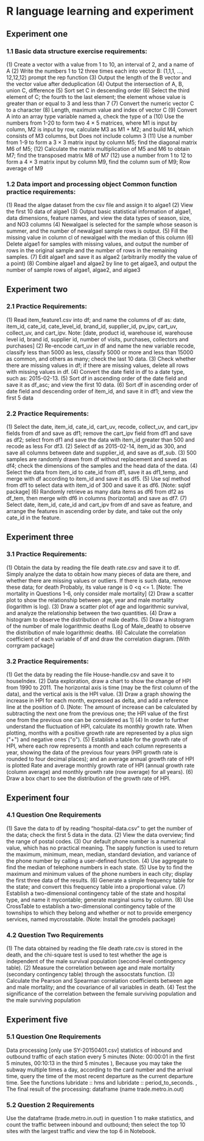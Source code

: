 # R language learning and experiment
## Experiment one 
### 1.1 Basic data structure exercise requirements:
(1) Create a vector with a value from 1 to 10, an interval of 2, and a name of A
(2) Write the numbers 1 to 12 three times each into vector B: (1,1,1, ..., 12,12,12) prompt the rep function
(3) Output the length of the B vector and the vector value after deduplication
(4) Output the intersection of A, B, union C, difference
(5) Sort set C in descending order
(6) Select the third element of C; the fourth to the last element; the element whose value is greater than or equal to 3 and less than 7
(7) Convert the numeric vector C to a character
(8) Length, maximum value and index of vector C
(9) Convert A into an array type variable named a, check the type of a
(10) Use the numbers from 1-20 to form two 4 × 5 matrices, where M1 is input by column, M2 is input by row, calculate M3 as M1 + M2; and build M4, which consists of M3 columns, but Does not include column 3
(11) Use a number from 1-9 to form a 3 × 3 matrix input by column M5; find the diagonal matrix M6 of M5;
(12) Calculate the matrix multiplication of M5 and M6 to obtain M7; find the transposed matrix M8 of M7 (12) use a number from 1 to 12 to form a 4 × 3 matrix input by column M9, find the column sum of M9; Row average of M9
### 1.2 Data import and processing object Common function practice requirements:
(1) Read the algae dataset from the csv file and assign it to algae1
(2) View the first 10 data of algae1
(3) Output basic statistical information of algae1, data dimensions, feature names, and view the data types of season, size, and NO3 columns
(4) Newalgael is selected for the sample whose season is summer, and the number of newalgael sample rows is output.
(5) Fill the missing value in column cl of newalgael with the median of this column
(6) Delete algae1 for samples with missing values, and output the number of rows in the original sample and the number of rows in the remaining samples.
(7) Edit algae1 and save it as algae2 (arbitrarily modify the value of a point)
(8) Combine algae1 and algae2 by line to get algae3, and output the number of sample rows of algae1, algae2, and algae3

## Experiment two
### 2.1 Practice Requirements:
(1) Read item_feature1.csv into df; and name the columns of df as: date, item_id, cate_id, cate_level_id, brand_id, supplier_id, pv_ipv, cart_uv, collect_uv, and cart_ipv. Note: [date, product id, warehouse id, warehouse level id, brand id, supplier id, number of visits, purchases, collectors and purchases]
(2) Re-encode cart_uv in df and name the new variable recode, classify less than 5000 as less, classify 5000 or more and less than 15000 as common, and others as many; check the last 10 data.
(3) Check whether there are missing values ​​in df; if there are missing values, delete all rows with missing values ​​in df.
(4) Convert the date field in df to a date type, such as: 2015-02-13.
(5) Sort df in ascending order of the date field and save it as df_asc; and view the first 10 data.
(6) Sort df in ascending order of date field and descending order of item_id, and save it in df1; and view the first 5 data
### 2.2 Practice Requirements:
(1) Select the date, item_id, cate_id, cart_uv, recode, collect_uv, and cart_ipv fields from df and save as df1; remove the cart_ipv field from df1 and save as df2; select from df1 and save the data with item_id greater than 500 and recode as less For df3.
(2) Select df as 2015-02-14, item_id as 300, and save all columns between date and supplier_id, and save as df_sub.
(3) 500 samples are randomly drawn from df without replacement and saved as df4; check the dimensions of the samples and the head data of the data.
(4) Select the data from item_id to cate_id from df1, save it as df1_temp, and merge with df according to item_id and save it as df5.
(5) Use sql method from df1 to select data with item_id of 300 and save it as df6. [Note: sqldf package]
(6) Randomly retrieve as many data items as df6 from df2 as df_tem, then merge with df6 in columns (horizontal) and save as df7.
(7) Select date, item_id, cate_id and cart_ipv from df and save as feature, and arrange the features in ascending order by date, and take out the only cate_id in the feature.

## Experiment three
### 3.1 Practice Requirements:
(1) Obtain the data by reading the file death rate.csv and save it to df. Simply analyze the data to obtain how many pieces of data are there, and whether there are missing values ​​or outliers. If there is such data, remove these data; for death Probably, its value range is 0 <q <= 1. [Note: The mortality in Questions 1-6, only consider male mortality]
(2) Draw a scatter plot to show the relationship between age, year and male mortality (logarithm is log).
(3) Draw a scatter plot of age and logarithmic survival, and analyze the relationship between the two quantities.
(4) Draw a histogram to observe the distribution of male deaths.
(5) Draw a histogram of the number of male logarithmic deaths (Log of Male_death) to observe the distribution of male logarithmic deaths.
(6) Calculate the correlation coefficient of each variable of df and draw the correlation diagram. [With corrgram package]

### 3.2 Practice Requirements:
(1) Get the data by reading the file House-handle.csv and save it to houseIndex.
(2) Data exploration, draw a chart to show the change of HPI from 1990 to 2011. The horizontal axis is time (may be the first column of the data), and the vertical axis is the HPI value.
(3) Draw a graph showing the increase in HPI for each month, expressed as delta, and add a reference line at the position of 0. [Note: The amount of increase can be calculated by subtracting the next one from the previous one; the HPI value of the first one from the previous one can be considered as 1]
(4) In order to further understand the fluctuation of HPI, calculate its monthly growth rate. When plotting, months with a positive growth rate are represented by a plus sign ("+") and negative ones ("o").
(5) Establish a table for the growth rate of HPI, where each row represents a month and each column represents a year, showing the data of the previous four years (HPI growth rate is rounded to four decimal places); and an average annual growth rate of HPI is plotted Rate and average monthly growth rate of HPI (annual growth rate (column average) and monthly growth rate (row average) for all years).
(6) Draw a box chart to see the distribution of the growth rate of HPI.

## Experiment four
### 4.1 Question One Requirements
(1) Save the data to df by reading “hospital-data.csv” to get the number of the data; check the first 5 data in the data.
(2) View the data overview; find the range of postal codes.
(3) Our default phone number is a numerical value, which has no practical meaning. The sapply function is used to return the maximum, minimum, mean, median, standard deviation, and variance of the phone number by calling a user-defined function.
(4) Use aggregate to find the median of telephone numbers in each state.
(5) Use by to find the maximum and minimum values ​​of the phone numbers in each city; display the first three data of the results.
(6) Generate a simple frequency table for the state; and convert this frequency table into a proportional value.
(7) Establish a two-dimensional contingency table of the state and hospital type, and name it mycontable; generate marginal sums by column.
(8) Use CrossTable to establish a two-dimensional contingency table of the townships to which they belong and whether or not to provide emergency services, named mycrosstable. (Note: Install the gmodels package)
### 4.2 Question Two Requirements
(1) The data obtained by reading the file death rate.csv is stored in the death, and the chi-square test is used to test whether the age is independent of the male survival population (second-level contingency table).
(2) Measure the correlation between age and male mortality (secondary contingency table) through the assocstats function.
(3) Calculate the Pearson and Spearman correlation coefficients between age and male mortality; and the covariance of all variables in death.
(4) Test the significance of the correlation between the female surviving population and the male surviving population

## Experiment five
### 5.1 Question One Requirements
Data processing [only use SY-20150401.csv] statistics of inbound and outbound traffic of each station every 5 minutes (Note: 00:00:01 in the first 5 minutes, 00:10:13 in the third 5 minutes ), Because you may take the subway multiple times a day, according to the card number and the arrival time, query the time of the most recent departure as the current departure time. See the functions lubridate :: hms and lubridate :: period_to_seconds. ,
The final result of the processing: dataframe (name trade.metro.in.out)
### 5.2 Question 2 Requirements
Use the dataframe (trade.metro.in.out) in question 1 to make statistics, and count the traffic between inbound and outbound; then select the top 10 sites with the largest traffic and view the top 6 in Notebook.

